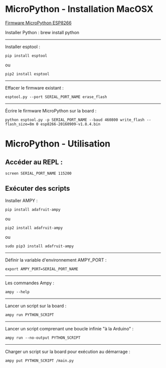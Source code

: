MicroPython - Installation MacOSX
=============================

[Firmware MicroPython ESP8266](http://micropython.org/resources/firmware/esp8266-20160909-v1.8.4.bin)

Installer Python :
    brew install python

---
Installer esptool :

    pip install esptool
ou

    pip2 install esptool

---
Effacer le firmware existant :

    esptool.py --port SERIAL_PORT_NAME erase_flash

---
Écrire le firmware MicroPython sur la board :

    python esptool.py -p SERIAL_PORT_NAME --baud 460800 write_flash --flash_size=8m 0 esp8266-20160909-v1.8.4.bin

 MicroPython - Utilisation
=============================

Accéder au REPL :
---------------

    screen SERIAL_PORT_NAME 115200

Exécuter des scripts
---------------
Installer AMPY :

    pip install adafruit-ampy
ou

    pip2 install adafruit-ampy
ou

    sudo pip3 install adafruit-ampy

---
Définir la variable d'environnement AMPY_PORT :

    export AMPY_PORT=SERIAL_PORT_NAME

---
Les commandes Ampy :

    ampy --help

---
Lancer un script sur la board :

    ampy run PYTHON_SCRIPT

---
Lancer un script comprenant une boucle infinie "à la Arduino" :

    ampy run --no-output PYTHON_SCRIPT

---
Charger un script sur la board pour exécution au démarrage :

    ampy put PYTHON_SCRIPT /main.py
